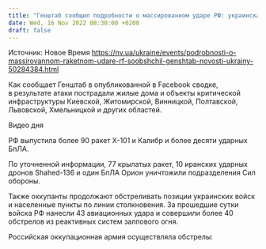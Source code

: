 ```yaml
---
title: "Генштаб сообщил подробности о массированном ударе РФ: украинская ПВО сбила 77 ракет"
date: Wed, 16 Nov 2022 08:30:00 +0200
draft: false
---
```

Источник: Новое Время https://nv.ua/ukraine/events/podrobnosti-o-massirovannom-raketnom-udare-rf-soobshchil-genshtab-novosti-ukrainy-50284384.html


Как сообщает Генштаб в опубликованной в Facebook сводке, в результате атаки пострадали жилые дома и объекты критической инфраструктуры Киевской, Житомирской, Винницкой, Полтавской, Львовской, Хмельницкой и других областей.

 Видео дня   

РФ выпустила более 90 ракет Х-101 и Калибр и более десяти ударных БпЛА. 

По уточненной информации, 77 крылатых ракет, 10 иранских ударных дронов Shahed-136 и один БпЛА Орион уничтожили подразделения Сил обороны. 

Также оккупанты продолжают обстреливать позиции украинских войск и населенные пункты по линии столкновения. За прошедшие сутки войска РФ нанесли 43 авиационных удара и совершили более 40 обстрелов из реактивных систем залпового огня.

Российская оккупационная армия осуществляла обстрелы:
